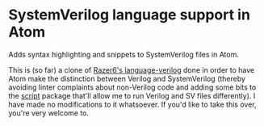 # SystemVerilog language support in Atom

Adds syntax highlighting and snippets to SystemVerilog files in Atom.

This is (so far) a clone of [Razer6's language-verilog](https://atom.io/packages/language-verilog) done in order to have Atom make the distinction between Verilog and SystemVerilog (thereby avoiding linter complaints about non-Verilog code and adding some bits to the [script](https://atom.io/packages/script) package that'll allow me to run Verilog and SV files differently). I have made no modifications to it whatsoever. If you'd like to take this over, you're very welcome to.
